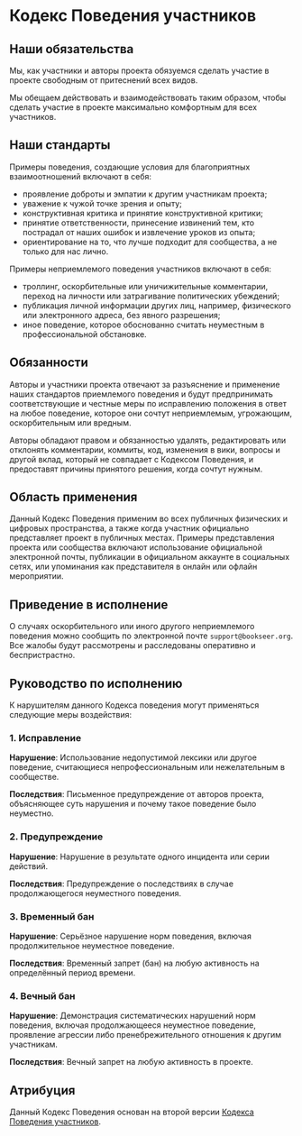 # Кодекс Поведения участников


## Наши обязательства

Мы, как участники и авторы проекта обязуемся сделать участие в проекте свободным от притеснений всех видов.

Мы обещаем действовать и взаимодействовать таким образом, чтобы сделать участие в проекте максимально комфортным для
всех участников.


## Наши стандарты

Примеры поведения, создающие условия для благоприятных взаимоотношений включают в себя:

- проявление доброты и эмпатии к другим участникам проекта;
- уважение к чужой точке зрения и опыту;
- конструктивная критика и принятие конструктивной критики;
- принятие ответственности, принесение извинений тем, кто пострадал от наших ошибок и извлечение уроков из опыта;
- ориентирование на то, что лучше подходит для сообщества, а не только для нас лично.

Примеры неприемлемого поведения участников включают в себя:

- троллинг, оскорбительные или уничижительные комментарии, переход на личности или затрагивание политических убеждений;
- публикация личной информации других лиц, например, физического или электронного адреса, без явного разрешения;
- иное поведение, которое обоснованно считать неуместным в профессиональной обстановке.


## Обязанности

Авторы и участники проекта отвечают за разъяснение и применение наших стандартов приемлемого поведения и будут
предпринимать соответствующие и честные меры по исправлению положения в ответ на любое поведение, которое они сочтут
неприемлемым, угрожающим, оскорбительным или вредным.

Авторы обладают правом и обязанностью удалять, редактировать или отклонять комментарии, коммиты, код, изменения в вики,
вопросы и другой вклад, который не совпадает с Кодексом Поведения, и предоставят причины принятого решения, когда
сочтут нужным.


## Область применения

Данный Кодекс Поведения применим во всех публичных физических и цифровых пространства, а также когда участник
официально представляет проект в публичных местах.
Примеры представления проекта или сообщества включают использование официальной электронной почты, публикации в
официальном аккаунте в социальных сетях, или упоминания как представителя в онлайн или офлайн мероприятии.


## Приведение в исполнение

О случаях оскорбительного или иного другого неприемлемого поведения можно сообщить по электронной почте
`support@bookseer.org`.
Все жалобы будут рассмотрены и расследованы оперативно и беспристрастно.


## Руководство по исполнению

К нарушителям данного Кодекса поведения могут применяться следующие меры воздействия:

### 1. Исправление

**Нарушение**: Использование недопустимой лексики или другое поведение, считающиеся непрофессиональным или
нежелательным в сообществе.

**Последствия**:
Письменное предупреждение от авторов проекта, объясняющее суть нарушения и почему такое поведение было неуместно.

### 2. Предупреждение

**Нарушение**: Нарушение в результате одного инцидента или серии действий.

**Последствия**: Предупреждение о последствиях в случае продолжающегося неуместного поведения.

### 3. Временный бан

**Нарушение**:  Серьёзное нарушение норм поведения, включая продолжительное неуместное поведение.

**Последствия**: Временный запрет (бан) на любую активность на определённый период времени.

### 4. Вечный бан

**Нарушение**:  Демонстрация систематических нарушений норм поведения, включая продолжающееся неуместное поведение,
проявление агрессии либо пренебрежительного отношения к другим участникам.

**Последствия**: Вечный запрет на любую активность в проекте.


## Атрибуция

Данный Кодекс Поведения основан на второй версии
[Кодекса Поведения участников](https://www.contributor-covenant.org/version/2/0/code_of_conduct.html).
